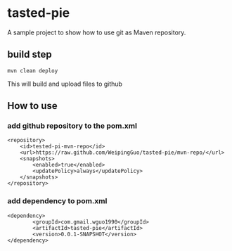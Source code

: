# tasted-pie

A sample project to show how to use git as Maven repository.


## build step

```
mvn clean deploy
```
This will build and upload files to github


## How to use

### add github repository to the pom.xml
```
<repository>
	<id>tested-pi-mvn-repo</id>
    <url>https://raw.github.com/WeipingGuo/tasted-pie/mvn-repo/</url>
    <snapshots>
    	<enabled>true</enabled>
        <updatePolicy>always</updatePolicy>
    </snapshots>
</repository>
```

### add dependency to pom.xml
```
<dependency>
		<groupId>com.gmail.wguo1990</groupId>
  		<artifactId>tasted-pie</artifactId>
  		<version>0.0.1-SNAPSHOT</version>
</dependency>
```
